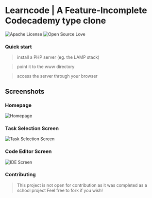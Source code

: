 # Learncode | A Feature-Incomplete Codecademy type clone

![Apache License](https://img.shields.io/github/license/matt-allen44/learncode.svg)
![Open Source Love](https://badges.frapsoft.com/os/v1/open-source.svg?v=103)

### Quick start
> install a PHP server (eg. the LAMP stack)

> point it to the www directory

> access the server through your browser

## Screenshots
### Homepage
![Homepage](http://i.imgur.com/0t9y8eR.png)
### Task Selection Screen
![Task Selection Screen](http://i.imgur.com/ec9RNHK.png)
### Code Editor Screen
![IDE Screen](http://i.imgur.com/vfQFn7d.png)


### Contributing
> This project is not open for contribution as it was completed as a school project
> Feel free to fork if you wish!
